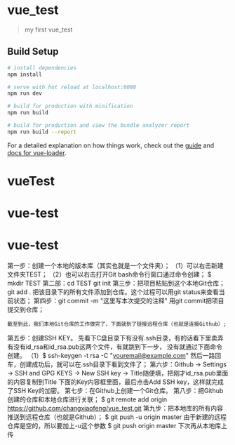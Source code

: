 # vue_test

> my first vue_test

## Build Setup

``` bash
# install dependencies
npm install

# serve with hot reload at localhost:8080
npm run dev

# build for production with minification
npm run build

# build for production and view the bundle analyzer report
npm run build --report
```

For a detailed explanation on how things work, check out the [guide](http://vuejs-templates.github.io/webpack/) and [docs for vue-loader](http://vuejs.github.io/vue-loader).
# vueTest
# vue-test
# vue-test

第一步：创建一个本地的版本库（其实也就是一个文件夹）；
            （1）可以右击新建文件夹TEST；
            （2）也可以右击打开Git bash命令行窗口通过命令创建；   $ mkdir TEST
第二部：cd TEST 
             git init
第三步：把项目粘贴到这个本地Git仓库；
             git add .   把该目录下的所有文件添加到仓库。这个过程可以用git status来查看当前状态；
第四步：git commit -m "这里写本次提交的注释"    用git commit把项目提交到仓库；
             
	截至到此，我们本地Git仓库的工作做完了，下面就到了链接远程仓库（也就是连接Github）;
第五步：创建SSH KEY。
             先看下C盘目录下有没有.ssh目录，有的话看下里卖弄有没有id_rsa和id_rsa.pub这两个文件，有就跳到下一步，
             没有就通过下面命令创建。
           （1）$ ssh-keygen -t rsa -C "youremail@example.com"    然后一路回车，创建成功后，就可以在.ssh目录下看到文件了；
第六步：Github -> Settings -> SSH and GPG KEYS -> New SSH key -> Title随便填，把刚才id_rsa.pub里面的内容复制到Title
             下面的Key内容框里面，最后点击Add SSH key，这样就完成了SSH Key的加密。
第七步：在Github上创建一个Git仓库。
第八步：把Github创建的仓库和本地仓库进行关联；
             $ git remote add origin https://github.com/changxiaofeng/vue_test.git
第九步：把本地库的所有内容推送到远程仓库（也就是Github）；
             $ git push -u origin master      由于新建的远程仓库是空的，所以要加上-u这个参数
             $ git push origin master           下次再从本地库上传
